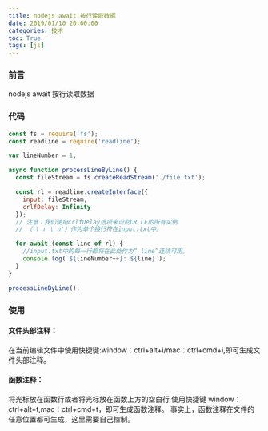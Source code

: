 ```yaml
---
title: nodejs await 按行读取数据
date: 2019/01/10 20:00:00
categories: 技术
toc: True
tags: [js]
---
```


### 前言

nodejs await 按行读取数据

### 代码

```js
const fs = require('fs');
const readline = require('readline');

var lineNumber = 1;

async function processLineByLine() {
  const fileStream = fs.createReadStream('./file.txt');

  const rl = readline.createInterface({
    input: fileStream,
    crlfDelay: Infinity
  });
  // 注意：我们使用crlfDelay选项来识别CR LF的所有实例
  // （'\ r \ n'）作为单个换行符在input.txt中。

  for await (const line of rl) {
    //input.txt中的每一行都将在此处作为“ line”连续可用。
    console.log(`${lineNumber++}: ${line}`);
  }
}

processLineByLine();
```

### 使用

#### 文件头部注释：

在当前编辑文件中使用快捷键:window：ctrl+alt+i/mac：ctrl+cmd+i,即可生成文件头部注释。

#### 函数注释：

将光标放在函数行或者将光标放在函数上方的空白行
使用快捷键 window：ctrl+alt+t,mac：ctrl+cmd+t，即可生成函数注释。
事实上，函数注释在文件的任意位置都可生成，这里需要自己控制。
